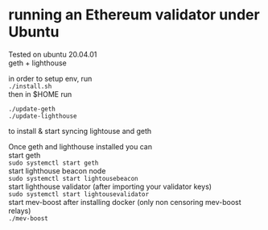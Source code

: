 # running an Ethereum validator under Ubuntu
Tested on ubuntu 20.04.01  
geth + lighthouse  
  
in order to setup env, run    
`./install.sh`  
then in $HOME run 
```
./update-geth
./update-lighthouse
```

to install & start syncing lightouse and geth  
  
Once geth and lighthouse installed you can  
start geth  
`sudo systemctl start geth`  
start lighthouse beacon node  
`sudo systemctl start lightousebeacon`  
start lighthouse validator (after importing your validator keys)  
`sudo systemctl start lightousevalidator`  
start mev-boost after installing docker (only non censoring mev-boost relays)  
`./mev-boost`  

